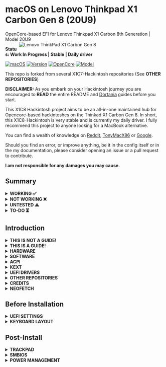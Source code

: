 # macOS on Lenovo Thinkpad X1 Carbon Gen 8 (20U9)

OpenCore-based EFI for Lenovo Thinkpad X1 Carbon 8th Generation | Model 20U9
<img align="right" src="https://avadirect-freedomusainc1.netdna-ssl.com/Pictures/500/Lenovo_ThinkPad_X1_Carbon_Gen_8_20U90030US.png" alt="Lenovo ThinkPad X1 Carbon Gen 8" width="460">

**Status: Work In Progress | Stable | Daily driver**

[![macOS](https://img.shields.io/badge/macOS-Monterey-blueviolet.svg)](https://www.apple.com/macos/monterey/)
[![Version](https://img.shields.io/badge/12.2-blueviolet.svg)](https://support.apple.com/en-us/HT212585#macos122)
[![OpenCore](https://img.shields.io/badge/OpenCore-0.7.7-blue.svg)](https://github.com/acidanthera/OpenCorePkg/releases/tag/0.7.7)
[![Model](https://img.shields.io/badge/Model-20U9-red)](https://www.lenovo.com/us/en/p/laptops/thinkpad/thinkpadx1/x1-carbon-gen-8-/20u9005mus)

This repo is forked from several X1C7-Hackintosh repositories (See **OTHER REPOSITORIES**)

**DISCLAIMER:**
As you embark on your Hackintosh journey you are encouraged to **READ** the entire README and [Dortania](https://dortania.github.io/getting-started/) guides before you start.

This X1C8 Hackintosh project aims to be an all-in-one maintained hub for Opencore-based hackintoshes on the Thinkad X1 Carbon Gen 8. In short, this X1C8-Hackintosh is very stable and is currently my daily driver. I fully recommend this project to anyone looking for a MacBook alternative.

You can find a wealth of knowledge on [Reddit](https://www.reddit.com/r/hackintosh/), [TonyMacX86](https://www.tonymacx86.com) or [Google](https://www.google.com).

Should you find an error, or improve anything, be it in the config itself or in the my documentation, please consider opening an issue or a pull request to contribute.

**I am not responsible for any damages you may cause.**

## Summary

<details>  

<summary><strong>WORKING ✅</strong></summary>
<br>

> ### Video and Audio
| Feature                              | Status | Dependency          | Remarks                      |
| :----------------------------------- | ------ | ------------------- | ---------------------------- |
| Full Graphics Accleration (QE/CI)    | ✅   | `WhateverGreen.kext` & `AAPL,ig-platform-id` = 0900A53E & `device-id` = C89B0000 | -   |
| Audio Output                      | ✅   | `AppleALC.kext` with Layout ID = 71    | -   |
| Audio Speakers                       | ✅   | `AppleALC.kext` with Layout ID = 71    | You have to manually select the proper speakers (2 at the bottom rear). I can't get all 4 speakers to work together for now |
| Audio Input | ✅   | `AppleALC.kext` with Layout ID = 71    | Headset microphone is inconsistent and needs more testing   |
| Automatic Headphone Output Switching | ✅   | `AppleALC.kext` with Layout ID = 71    | -   |

> ### Power Management
| Feature                              | Status | Dependency          | Remarks                      |
| :----------------------------------- | ------ | ------------------- | ---------------------------- |
| Battery | ✅    | `ECEnabler.kext`             | - |
| CPU Power Management (SpeedShift)    |    ✅  | `CPUFriend.kext` with `CPUFriendDataProvider.kext` | Idle at 800mhz
| iGPU Power Management        | ✅ | `SSDT-PLUG.aml` | - |
| NVMe Drive Battery Management | ✅     | `NVMeFix.kext`  | Generally, NVMe drives will drain more power than SATA drives.           |
| S3 Sleep / Hibernation Mode 3 | ✅ | - | - |

> ### Connectivity
| Feature                              | Status | Dependency          | Remarks                      |
| :----------------------------------- | ------ | ------------------- | ---------------------------- |
| WiFi                                       | ✅ | `AirportIltwm.kext`  | -       |
| Bluetooth                                  | ✅ | `IntelBluetoothFirmware.kext`, `BlueToolFixup.kext`, and `USBMap.kext` | Mouse and Keyboard not working via Bluetooth |
| Ethernet                                   | ✅ | `IntelMausi.kext` | -                  |
| HDMI 1.4                               | ✅ | BusID patching | Hotplug with 4K Resolution |
| USB 2.0 / USB 3.0 | ✅ | `USBMap.kext`   | Create your own USBMap.kext using [CorpNewt](https://github.com/corpnewt/USBMap) |
| USB 3.1 (Type-C)                           | ✅ | `USBMap.kext` and enable Thunderbolt 3 in `BIOS` | Hotplug |
| USB Power Properties in macOS              | ✅ | - | - |
| ThinkPad USB-C Docking Station | ✅ | - | Work smoothly |

> ### Display, TrackPad, TrackPoint, Keyboard, and Webcam
| Feature                              | Status | Dependency          | Remarks                      |
| :----------------------------------- | ------ | ------------------- | ---------------------------- |
| Brightness Adjustments | ✅  | `WhateverGreen.kext`, `SSDT-PNLF.aml`, `enable-backlight-smoother` property, and `BrightnessKeys.kext`| `enable-backlight-smoother` property is optional for smoother birghtness adjustments |
| TrackPoint             | ✅  | `VoodooPS2Controller.kext`                                      | -       |
| TrackPad               | ✅  | `VoodooI2C.kext` and `VoodooI2CHID.kext` | - |
| Built-in Keyboard      | ✅  | `VoodooPS2Controller.kext` | - |
| Webcam      | ✅  | `USBMap.kext` | - |

> ### macOS Continuity
| Feature                              | Status | Dependency          | Remarks                      |
| :----------------------------------- | ------ | ------------------- | ---------------------------- |
| iCloud, iMessage, FaceTime | ✅ | Whitelisted Apple ID, Valid SMBIOS   | See [Dortania / OpenCore-Install-Guide](https://dortania.github.io/OpenCore-Post-Install/universal/iservices.html)  |
| Handoff | ✅ | - | - |
| Universal Clipboard | ✅ | - | - |
| SMS & Phone Call via iPhone | ✅ | - | - |
| AirPlay to Mac | ✅ | - | - |


	
> ### Miscellaneous
| Feature                              | Status | Dependency          | Remarks                      |
| :----------------------------------- | ------ | ------------------- | ---------------------------- |
| Dual Boot | ✅ | - | Windows & macOS (Use [this](https://dortania.github.io/OpenCore-Multiboot/empty/samedisk.html#precautions) guide to setup dual boot on the same drive) |

</details>  

<details>  
<summary><strong>NOT WORKING ❌</strong></summary>
<br>

| Feature                              | Status | Dependency          | Remarks                      |
| :----------------------------------- | ------ | ------------------- | ---------------------------- |
| Fingerprint Reader   | ❌ | - | Will never work.    |
| Wireless WAN         | ❌ | `DISABLED` in BIOS to save power.   | Unable to investigate as I have no need and my model did not come with WWAN |
| Internal Microphone         | ❌ | - | - |
| Fan Control / Multimedia Keys | ❌ | `YogaSMC.kext` | YogaSMC.kext needs to be updated in order to work with X1C8 |
| Continuity Camera | ❌    | - | Not working with Intel cards |
| AirDrop | ❌    | - | Not working with Intel cards |
| Apple Watch Auto Unlock | ❌  | - | Not working with Intel cards |
| Instant Hotspot | ❌  | - | Not working with Intel cards |

</details>  

<details>  
<summary><strong>UNTESTED ⚠️</strong></summary>
<br>

| Feature                              | Status | Dependency          | Remarks                      |
| :----------------------------------- | ------ | ------------------- | ---------------------------- |
| Thunderbolt 3                      | ⚠️ | - | No device to test |
| Boot chime                      | ⚠️ | - | Not yet tested |
| FireVault 2                      | ⚠️ | - | Not yet tested |
| Sidecar                      | ⚠️ | - | No device to test |
| Continuity Markup and Sketch | ⚠️ | - | No device to test |

</details> 

<details>  
<summary><strong>TO-DO ⏳</strong></summary>
<br>

| Feature                              | Status | Remarks                      |
| :----------------------------------- | ------ | ---------------------------- |
| Battery Life | ⏳ | Need time to thoroughly test battery life and compare with Windows 11 |
| Four Speakers | ⏳ | I need to find a proper way to combine the two outputs or wait for a new `AppleALC.kext` update |
| DRM | ⏳ | - |

</details>

## Introduction

<details> 
<summary><strong>THIS IS NOT A GUIDE!</strong></summary>
</br>

This is not a guide. It shoud only be used as a reference. I provide some tips and tricks I learned on my journey in building a hackintosh. The best way of using this is as a supplement to the OpenCore guide. If you have questions about how to setup your specific hardware, are unclear about what to do, or would like to see the settings I've used.

I understand that some may simply add the OC and Boot folders to their EFI folder. For clarity the EFI partition needs a folder called EFI that contains the Boot and OC folder.

```EFI
EFI (drive)
	EFI
	├── BOOT
	├── OC
```

It should work and your X1C8 should boot and work fine. **You will at minimum need to generate SMBIOS values if you want Apple services to work.** Note that all error reporting/logging has been turned off in the config.plist. You will have a difficult time trouble shooting with the setup provided. You can easily turn on the error reporting and logging if you follow the Dortania guide. Best of luck.

> **NOTE** if you simply wish to copy my EFI please do the following:
>
>1. [Generate SMBIOS values](https://dortania.github.io/OpenCore-Install-Guide/config-laptop.plist/coffee-lake-plus.html#nvram) and add them in the config.plist (Use MacBookPro16,3)
>2. Ensure the value of `showpicker` is  `true` in the config.plist file to provide the opencore menu when booting. 
>3. Prepare your install [USB](https://dortania.github.io/OpenCore-Install-Guide/installer-guide/)
>4. Move the entire EFI folder (with your modifications) to the proper partition on your [USB](https://dortania.github.io/OpenCore-Install-Guide/installer-guide/mac-install.html#setting-up-opencore-s-efi-environment) (or [SSD](https://dortania.github.io/OpenCore-Post-Install/universal/oc2hdd.html) once the install is complete).
>5. [Install](https://dortania.github.io/OpenCore-Install-Guide/installation/installation-process.html#double-checking-your-work) - You'll need to select F12 to get the boot menu options and **boot from the USB each time the computer restarts** until you've copied the EFI folder onto the hard drive. You may also need to select the correct boot option during install.

</details>  

<details> 
<summary><strong>THIS IS A GUIDE!</strong></summary>
</br>

**The one and only guide to install macOS, provided by [Dortania](https://dortania.github.io/OpenCore-Install-Guide/)**

</details>  

<details>
<summary><strong>HARDWARE</strong></summary>

### Lenovo ThinkPad X1 Carbon Gen 8 (Core i7)

These are relevant components on my machine which may differ from yours, keep these in mind as you will need to adjust accordingly, depending on your machine's configuration.

| Category  | Component                                       | Note                                                         |
| --------- | ----------------------------------------------- | ------------------------------------------------------------ |
| Type | 20U9 | - |
| CPU | Intel Core i7-10510U | - |
| GPU | Intel UHD Graphics | - |
| SSD | WDC PC SN720 SDAQNTW-512G-1001 | - |
| Screen | 14" FHD - 1920 x 1080 | - |
| Memory | 8GB / 2133MHz LPDDR3 | - |
| Battery | Integrated Li-Polymer 51Wh | - |
| Camera | 720p Camera | - |
| Wi-Fi & BT | Intel Wi-Fi 6 AX201 | - |
| Input | PS2 Keyboard & Synaptics TrackPad | - |
| Ports | 2x USB 3.1 Gen 1 (Right USB Always On)</br> 2x USB 3.1 Type-C Gen 2 / Thunderbolt 3 (Power Delivery and DisplayPort) [Max 5120x2880 @60Hz]</br> HDMI 1.4 (Max 4096x2160 @24Hz) | - |

Refer to [ThinkPad X1 Carbon Gen 8 Specs](https://psref.lenovo.com/syspool/Sys/PDF/ThinkPad/ThinkPad_X1_Carbon_Gen_8/ThinkPad_X1_Carbon_Gen_8_Spec.PDF) for possible stock configurations.

</details>  

<details>

<summary><strong>SOFTWARE</strong></summary>
<br>

| Component      | Version |
| -------------- | ------- |
| OpenCore | 0.7.7 |
| macOS Monterey | 12.2 |
| Windows 11 | 21H2 |

</details>

<details>
<summary><strong>ACPI</strong></summary>
<br>

| Component              |
| ---------------------- |
| SSDT-AWAC |
| SSDT-PLUG |
| SSDT-PNLF |
| SSDT-USBX |
| SSDT-XOSI |

</details>

<details>
<summary><strong>KEXT</strong></summary>
<br>

| Kext                   | Version |
| ---------------------- | ------- |
| AirportItlwm | 2.1.0 |
| AppleALC | 1.6.8 |
| BlueToolFixup | 2.6.1 |
| CPUFriend | 1.2.4 |
| CPUFriendDataProvider | 1.0.0 |
| ECEnabler | 1.0.2 |
| IntelBluetoothFirmware | 2.1.0 |
| IntelMausi | 1.0.7 |
| Lilu | 1.5.9 |
| NVMeFix | 1.0.9 |
| SMCBatteryManager | 1.2.8 |
| SMCProcessor | 1.2.8 |
| SMCSuperIO | 1.2.8 |
| USBMap | 1.0.0 |
| VirtualSMC | 1.2.8 |
| VoodooI2C | 2.6.5 |
| VoodooI2CHID | 2.6.5 |
| VoodooPS2Controller | 2.2.7 |
| WhateverGreen | 1.5.6 |

</details>

<details><summary><strong>UEFI DRIVERS</strong></summary>
<br>

|     Driver      | Version           |
| --------------- | ----------------- |
| OpenCanopy.efi | OpenCorePkg 0.7.7 |
| OpenHfsPlus.efi | OpenCorePkg 0.7.7 |
| OpenRuntime.efi | OpenCorePkg 0.7.7 |

</details>

<details>
<summary><strong>OTHER REPOSITORIES</strong></summary>
<br>

- X1C7-Hackintosh repositories:
  - [suhrmann/x1c7-hackintosh](https://github.com/suhrmann/x1c7-hackintosh)
  - [aidanchandra/x1c7-hackintosh](https://github.com/aidanchandra/x1c7-hackintosh)
  - [seven-of-eleven/Lenovo-ThinkPad-X1C7-OC-Hackintosh](https://github.com/seven-of-eleven/Lenovo-ThinkPad-X1C7-OC-Hackintosh)
  - [huyhoang8398/x1c7-hackintosh-20R1](https://github.com/huyhoang8398/x1c7-hackintosh-20R1)
  - [EequalsMCsquare/ThinkPad-X1C7-OpenCore](https://github.com/EequalsMCsquare/ThinkPad-X1C7-OpenCore)
	
- X1C6-Hackintosh repositories:
  - [tylernguyen/x1c6-hackintosh](https://github.com/tylernguyen/x1c6-hackintosh)
  - [benbender/x1c6-hackintosh](https://github.com/benbender/x1c6-hackintosh)
  - [zhtengw/EFI-for-X1C6-hackintosh](https://github.com/zhtengw/EFI-for-X1C6-hackintosh)

</details>  

<details> 
<summary><strong>CREDITS</strong></summary>

### Credit to all these great people whom I don't know but have made my hackintosh dreams a reality:

- The guys from [Acidanthera](https://github.com/acidanthera) that make this possible
- [ben9923](https://github.com/ben9923) for [VoodooI2C](https://github.com/VoodooI2C/VoodooI2C)
- [Apple](http://apple.com) for macOS
- [CorpNewt](https://github.com/corpnewt) for [USBMap](https://github.com/corpnewt/USBMap) and [CPUFriendDataProvider](https://github.com/corpnewt/CPUFriendFriend)
- [headkaze](https://github.com/headkaze) for [Hackintool](https://github.com/headkaze/Hackintool)
- [Mieze](https://github.com/Mieze) for [IntelMausiEthernet](https://github.com/Mieze/IntelMausiEthernet)
- [OpenIntelWireless](https://github.com/OpenIntelWireless/IntelBluetoothFirmware/releases) for [IntelBluetoothFirmware](https://github.com/OpenIntelWireless/IntelBluetoothFirmware), [itlwm](https://github.com/OpenIntelWireless/itlwm) and [HeliPort](hhttps://github.com/OpenIntelWireless/HeliPort)
- People at [r/hackintosh](https://www.reddit.com/r/hackintosh/) for their advice and help
- And every other contributor

</details>  

<details><summary><strong>NEOFETCH</strong></summary>
    <br>
    <p float="left">
        <img src="./Docs/Neofetch-Screenshot.png" alt="Neofetch" width="1000">
    </p>
</details> 

## Before Installation

<details><summary><strong>UEFI SETTINGS</strong></summary>
<br>
	
**Config**

- **Keyboard/Mouse**
  - `Trackpoint` **Enabled**
  - `Trackpad` **Enabled**
- **Display**
  - `Boot Display Device` **ThinkPad LCD**
  - `Total Graphics Memory` **256MB**
  - `Boot Time Extension` **Disabled**
- **CPU**
  - `Intel Hyper-Threading Technology` **Enabled**
- **Thunderbolt**
  - `Thunderbolt BIOS Assist Mode` **Disabled**
  - `Security Level` **No Security**
  - `Support in Pre Boot Environment -> Thunderbolt(TM) device` **Disabled**

**Security**

- **Memory Protection**
  - `Execution Prevention` **Enabled**
- **Virtualization**
  - `Kernel DMA Protection` **Disabled**
  - `Intel Virtualization Technology` **Enabled**
  - `Intel VT-d Feature` **Disabled**
  - `Enhanced Windows Biometric Security` **Disabled**
- **I/O Port Access**
  - `Wireless WAN` **Disabled**
- **Secure Boot**
  - `Secure Boot` **Disabled**
- **Intel SGX**
  - `Intel SGX Control` **Disabled**
- **Device Guard**
  - `Device Guard` **Disabled**

**Startup**

- `UEFI/Legacy Boot` **UEFI Only**
- `CSM Support` **No**
- `Boot Mode` **Quick**

</details>  

<details><summary><strong>KEYBOARD LAYOUT</strong></summary>
<br>

Either add as a `String` or as a `Data` (HEX Data [ProperTree](https://github.com/corpnewt/ProperTree))

Format is lang-COUNTRY:keyboard

🇺🇸 | [0] en_US - U.S --> en-US:0 --> (656e2d55 533a30 in HEX)

| Key           | Type   | Value   |
| ------------- | ------ | ------- |
| prev-lang:kbd | String | en-US:0 |


Pick your keyboard layout here:

[AppleKeyboardLayouts.txt](https://github.com/acidanthera/OpenCorePkg/blob/master/Utilities/AppleKeyboardLayouts/AppleKeyboardLayouts.txt)

</details>

## Post-Install

<details><summary><strong>TRACKPAD</strong></summary>
<br>

To improve the Trackpad in macOS, you have to disable `Force Click and haptic feedback` in `System Preferences -> Trackpad`

</details>  

<details><summary><strong>SMBIOS</strong></summary>
<br>

Use [GenSMBIOS](https://github.com/corpnewt/GenSMBIOS) to create your own serial # based off of your preferred model.

- MacBookPro16,3 -`What I used`
- MacBookPro16,2 -`Used by others`

**Note:** If you use a different SMBIOS model than the MacbookPro16,3 that I've used. The provided USB mapping will not work.  You will need to edit the `USBMap.kext` file.  You can right click on the file and select **Show Package Contents**.  From there you can open the Info.plist file in ProperTree and change MacBookPro16,3 to whatever Model ID you've chosen. This should provide a working USBMap.kext.

</details>  

<details>  
<summary><strong>POWER MANAGEMENT</strong></summary>
<br>

Generate CPUFriendDataProvider for your machine [here](https://github.com/fewtarius/CPUFriendFriend) or use those I've provided. Highly recommended that you use power management.

</details>
